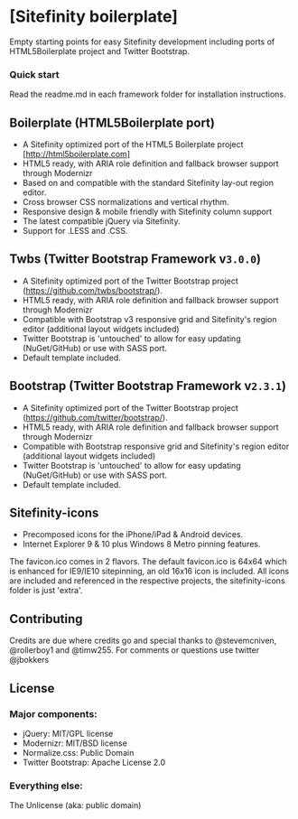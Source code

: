 # [Sitefinity boilerplate]

Empty starting points for easy Sitefinity development including ports of HTML5Boilerplate project and Twitter Bootstrap.

### Quick start
Read the readme.md in each framework folder for installation instructions.


## Boilerplate (HTML5Boilerplate port)

* A Sitefinity optimized port of the HTML5 Boilerplate project [http://html5boilerplate.com]
* HTML5 ready, with ARIA role definition and fallback browser support through Modernizr
* Based on and compatible with the standard Sitefinity lay-out region editor.
* Cross browser CSS normalizations and vertical rhythm.
* Responsive design & mobile friendly with Sitefinity column support
* The latest compatible jQuery via Sitefinity.
* Support for .LESS and .CSS.

## Twbs (Twitter Bootstrap Framework v`3.0.0`)

* A Sitefinity optimized port of the Twitter Bootstrap project (https://github.com/twbs/bootstrap/).
* HTML5 ready, with ARIA role definition and fallback browser support through Modernizr
* Compatible with Bootstrap v3 responsive grid and Sitefinity's region editor (additional layout widgets included)
* Twitter Bootstrap is 'untouched' to allow for easy updating (NuGet/GitHub) or use with SASS port.
* Default template included.

## Bootstrap (Twitter Bootstrap Framework v`2.3.1`)

* A Sitefinity optimized port of the Twitter Bootstrap project (https://github.com/twitter/bootstrap/).
* HTML5 ready, with ARIA role definition and fallback browser support through Modernizr
* Compatible with Bootstrap responsive grid and Sitefinity's region editor (additional layout widgets included)
* Twitter Bootstrap is 'untouched' to allow for easy updating (NuGet/GitHub) or use with SASS port.
* Default template included.

## Sitefinity-icons
* Precomposed icons for the iPhone/iPad & Android devices.
* Internet Explorer 9 & 10 plus Windows 8 Metro pinning features. 

The favicon.ico comes in 2 flavors. The default favicon.ico is 64x64 which is enhanced for IE9/IE10 sitepinning, an old 16x16 icon is included.
All icons are included and referenced in the respective projects, the sitefinity-icons folder is just 'extra'.


## Contributing
Credits are due where credits go and special thanks to @stevemcniven, @rollerboy1 and @timw255. 
For comments or questions use twitter @jbokkers


## License

### Major components:
* jQuery: MIT/GPL license
* Modernizr: MIT/BSD license
* Normalize.css: Public Domain
* Twitter Bootstrap:  Apache License 2.0

### Everything else:
The Unlicense (aka: public domain)
